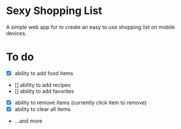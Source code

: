 # Sexy Shopping List
A simple web app for to create an easy to use shopping list on mobile devices.

# To do
* [X] ability to add food items
* [] ability to add recipes
* [] ability to add favorites
* [X] ability to remove items (currently click item to remove)
* [X] ability to clear all items
* ...and more


